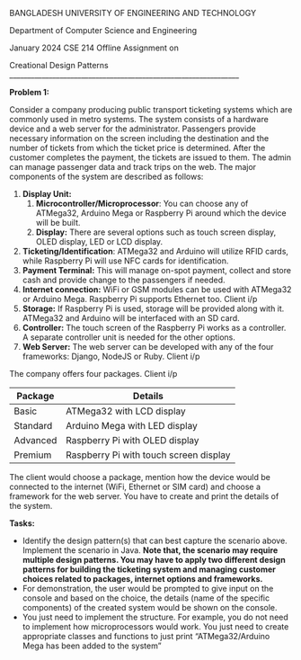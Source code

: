 BANGLADESH UNIVERSITY OF ENGINEERING AND TECHNOLOGY

Department of Computer Science and Engineering

January 2024 CSE 214 Offline Assignment on

Creational Design Patterns
\_\_\_\_\_\_\_\_\_\_\_\_\_\_\_\_\_\_\_\_\_\_\_\_\_\_\_\_\_\_\_\_\_\_\_\_\_\_\_\_\_\_\_\_\_\_\_\_\_\_\_\_\_\_\_\_\_\_\_\_\_\_\_\_

**Problem 1:**

Consider a company producing public transport ticketing systems which are commonly used in metro systems. The system consists of a hardware device and a web server for the administrator. Passengers provide necessary information on the screen including the destination and the number of tickets from which the ticket price is determined. After the customer completes the payment, the tickets are issued to them. The admin can manage passenger data and track trips on the web. The major components of the system are described as follows:

1. **Display Unit:**
   1. **Microcontroller/Microprocessor**: You can choose any of ATMega32, Arduino Mega or Raspberry Pi around which the device will be built.
   1. **Display:** There are several options such as touch screen display, OLED display, LED or LCD display.
1. **Ticketing/Identification**: ATMega32 and Arduino will utilize RFID cards, while Raspberry Pi will use NFC cards for identification.
1. **Payment Terminal:** This will manage on-spot payment, collect and store cash and provide change to the passengers if needed.
1. **Internet connection:** WiFi or GSM modules can be used with ATMega32 or Arduino Mega. Raspberry Pi supports Ethernet too. Client i/p
1. **Storage:** If Raspberry Pi is used, storage will be provided along with it. ATMega32 and Arduino will be interfaced with an SD card.
1. **Controller:** The touch screen of the Raspberry Pi works as a controller. A separate controller unit is needed for the other options.
1. **Web Server:** The web server can be developed with any of the four frameworks: Django, NodeJS or Ruby. Client i/p

The company offers four packages. Client i/p



|**Package**|**Details**|
| - | - |
|Basic|ATMega32 with LCD display|
|Standard|Arduino Mega with LED display|
|Advanced|Raspberry Pi with OLED display|
|Premium|Raspberry Pi with touch screen display|

The client would choose a package, mention how the device would be connected to the internet (WiFi, Ethernet or SIM card) and choose a framework for the web server. You have to create and print the details of the system.

**Tasks:**

- Identify the design pattern(s) that can best capture the scenario above. Implement the scenario in Java. **Note that, the scenario may require multiple design patterns. You may have to apply two different design patterns for building the ticketing system and managing customer choices related to packages, internet options and frameworks.**
- For demonstration, the user would be prompted to give input on the console and based on the choice, the details (name of the specific components) of the created system would be shown on the console.
- You just need to implement the structure. For example, you do not need to implement how microprocessors would work. You just need to create appropriate classes and functions to just print “ATMega32/Arduino Mega has been added to the system”



